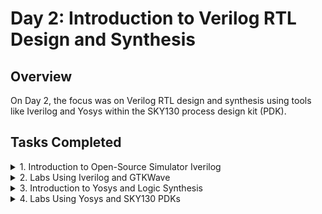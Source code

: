 # Day 2: Introduction to Verilog RTL Design and Synthesis

## Overview
On Day 2, the focus was on Verilog RTL design and synthesis using tools like Iverilog and Yosys within the SKY130 process design kit (PDK).

## Tasks Completed

<details>
    <summary>1. Introduction to Open-Source Simulator Iverilog</summary>

- **Key Concepts**:
  - **Simulator**: A tool used to check the design of RTL (Register Transfer Level). The tool used for this purpose is Iverilog.
  - **Design**: Verilog code or a set of Verilog codes that implement the intended functionality to meet required specifications.
  - **Testbench**: A setup used to apply test vectors to the design to verify its functionality.

- **How It Works**:
  - The simulator checks for changes in input signals.
  - If there is a change in input, the output is evaluated.
  - If no input changes, there is no change in output.

- **Design Structure**:
  - The design may have one or more primary inputs and one or more primary outputs.
  - The testbench does not have primary inputs or outputs.

- **Iverilog-Based Simulation Flow**:
  - Both the design and the testbench are given to Iverilog.
  - Iverilog generates a VCD (Value Change Dump) file, which is then provided to GTKWave for waveform visualization.
</details>

<details>
    <summary>2. Labs Using Iverilog and GTKWave</summary>

- **Steps**:
  1. Load the latch and its testbench into Iverilog, then execute the `a.out` file.
     
     ![Latch Testbench](https://github.com/user-attachments/assets/f5c09d2d-8663-42db-854b-53cda992bac6)

  2. Load the `.vcd` file into GTKWave for waveform visualization.
     
     ![GTKWave Visualization](https://github.com/user-attachments/assets/475d843e-b965-4af9-a84b-c81a4ed22ae8)
</details>

<details>
    <summary>3. Introduction to Yosys and Logic Synthesis</summary>

#### Introduction to Yosys
- **Yosys**: A tool used to convert RTL into a netlist.
  - **Netlist**: Represents the design in terms of cells from the `.lib` (library) file.

    ![Yosys Tool](https://github.com/user-attachments/assets/50f13129-e000-45fc-a638-e76b554b804e)

- **Verification of Synthesis**:
  - The primary inputs and outputs of the synthesized netlist remain the same as in the RTL design, meaning the same testbench can be used.

    ![Netlist Verification](https://github.com/user-attachments/assets/2d289936-912b-4a13-a402-af55b73aeeab)

#### Introduction to Logic Synthesis
1. **RTL Design**: Behavioral representation of the required specification.

   ![RTL Design](https://github.com/user-attachments/assets/8af7b724-9f76-45aa-a56b-21fbd58f2757)

2. **Synthesis**: Conversion of RTL to gate-level, where the design is transformed into gates with interconnections.

3. **Netlist**: The output of the synthesis process, consisting of gates and their interconnections.

   ![Netlist](https://github.com/user-attachments/assets/1d80cc79-2931-4b27-9eae-fd5b9301cdee)

4. **.lib**: A collection of logical modules, including basic logic gates (e.g., AND, OR, NOT). Different flavors of the same gate exist (e.g., slow, medium, fast versions).

5. **Why Different Flavors of Gates?**: Faster cells are used for performance, while slower cells meet hold time constraints.
   ![Fast cells](https://github.com/user-attachments/assets/44928f5d-7fd3-4ecd-9e95-cf905cde974b)
   ![Slow cells](https://github.com/user-attachments/assets/9141d461-acad-4b9b-9467-958ab1a6f605)
7. **Selection of cells.
<img width="1042" alt="Screenshot 2024-10-22 at 9 53 13 AM" src="https://github.com/user-attachments/assets/080568c9-13af-4340-8448-a80009099884">
8. **Synthesis.
<img width="1059" alt="Screenshot 2024-10-22 at 9 54 08 AM" src="https://github.com/user-attachments/assets/97a840ad-cc7b-49de-a7c3-81874f6f25fb">

   
</details>




<details>
    <summary>4. Labs Using Yosys and SKY130 PDKs</summary>

#### Part 1
- **Lab Steps**:
  - Use Iverilog to simulate RTL and generate netlists using Yosys.
  - Visualize waveforms and analyze synthesized designs.
  1. Invoke yosys to start the synthesis tool:  
     `yosys`  
     ![Lab Example 1](https://github.com/user-attachments/assets/00fe4aa1-6fcf-4bff-bfa9-8ae8fb95b36b)
  2. Read liberty files (library cells):  
     `read_liberty -lib ../mylib/lib/sky130_fd_sc_hd__mux__2_1.lib`  
     ![Lab Example 2](https://github.com/user-attachments/assets/a9a6fba4-2481-4b85-a2be-57fc6b63c236)
  3. Check for errors by reading Verilog design:  
     `read_verilog good_mux.v`  
     ![Lab Example 3](https://github.com/user-attachments/assets/16568d51-9d18-4975-9603-0a2e7806b85e)
  4. Run synthesis process on top-level module:  
     `synth -top good_mux`  
     ![Lab Example 4](https://github.com/user-attachments/assets/bb294d66-7aac-4157-9c0c-42fe84e4c5f2)
  5. Perform logic optimization using ABC algorithm:  
     `abc -liberty ../mylib/lib/sky130_fd_sc_hd__mux__2_1.lib`  
     ![Lab Example 5](https://github.com/user-attachments/assets/586268ee-de55-4265-b8ca-1390df63b3c3)
</details>
